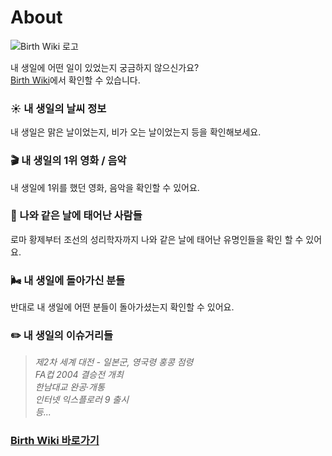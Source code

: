 # About
![Birth Wiki 로고](https://user-images.githubusercontent.com/8604840/116270940-85793180-a7ba-11eb-8339-3cf603b82e99.png)

내 생일에 어떤 일이 있었는지 궁금하지 않으신가요?  
[Birth Wiki](https://birthwiki.space)에서 확인할 수 있습니다.

### ☀️ 내 생일의 날씨 정보
내 생일은 맑은 날이었는지, 비가 오는 날이었는지 등을 확인해보세요. 

### 🎬️ 내 생일의 1위 영화 / 음악

내 생일에 1위를 했던 영화, 음악을 확인할 수 있어요.

### 🎂 나와 같은 날에 태어난 사람들
로마 황제부터 조선의 성리학자까지 나와 같은 날에 태어난 유명인들을 확인 할 수 있어요.

### 🌬️ 내 생일에 돌아가신 분들

반대로 내 생일에 어떤 분들이 돌아가셨는지 확인할 수 있어요.

### ✏️ 내 생일의 이슈거리들

> _제2차 세계 대전 - 일본군, 영국령 홍콩 점령_  
> _FA컵 2004 결승전 개최_   
> _한남대교 완공·개통_  
> _인터넷 익스플로러 9 출시_  
> _등..._

### [Birth Wiki 바로가기](https://birthwiki.space)

